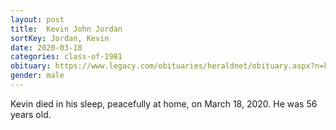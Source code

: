 ```yaml
---
layout: post
title:  Kevin John Jordan
sortKey: Jordan, Kevin
date: 2020-03-18
categories: class-of-1981
obituary: https://www.legacy.com/obituaries/heraldnet/obituary.aspx?n=kevin-jordan&pid=195912510
gender: male
---
```

Kevin died in his sleep, peacefully at home, on March 18, 2020. He was 56 years old.

